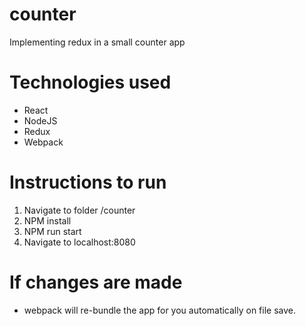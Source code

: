 # counter
Implementing redux in a small counter app

# Technologies used

* React
* NodeJS
* Redux
* Webpack

# Instructions to run

1. Navigate to folder /counter
2. NPM install
3. NPM run start
4. Navigate to localhost:8080

# If changes are made 

* webpack will re-bundle the app for you automatically on file save.

